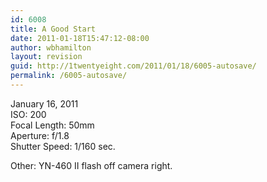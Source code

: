 ```yaml
---
id: 6008
title: A Good Start
date: 2011-01-18T15:47:12-08:00
author: wbhamilton
layout: revision
guid: http://1twentyeight.com/2011/01/18/6005-autosave/
permalink: /6005-autosave/
---
```

<div>
  <p>
    January 16, 2011<br /> ISO: 200<br /> Focal Length: 50mm<br /> Aperture: f/1.8<br /> Shutter Speed: 1/160 sec.
  </p>
  
  <p>
    Other: YN-460 II flash off camera right.
  </p>
</div>